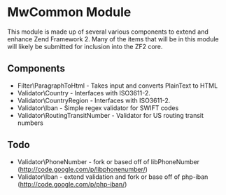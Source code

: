 MwCommon Module
===============

This module is made up of several various components to extend and enhance
Zend Framework 2.  Many of the items that will be in this module will likely
be submitted for inclusion into the ZF2 core.

Components
----------

* Filter\ParagraphToHtml - Takes input and converts PlainText to HTML
* Validator\Country - Interfaces with ISO3611-2.
* Validator\CountryRegion - Interfaces with ISO3611-2.
* Validator\Iban - Simple regex validator for SWIFT codes
* Validator\RoutingTransitNumber - Validator for US routing transit numbers

Todo
----

* Validator\PhoneNumber - fork or based off of libPhoneNumber (http://code.google.com/p/libphonenumber/)
* Validator\Iban - extend validation and fork or base off of php-iban (http://code.google.com/p/php-iban/)
